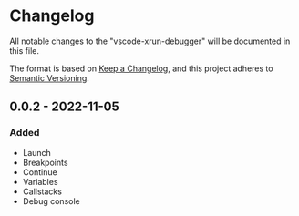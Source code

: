 # Changelog

All notable changes to the "vscode-xrun-debugger" will be documented in this file.

The format is based on [Keep a Changelog](https://keepachangelog.com/en/1.0.0/),
and this project adheres to [Semantic Versioning](https://semver.org/spec/v2.0.0.html).

## 0.0.2 - 2022-11-05

### Added 

- Launch
- Breakpoints
- Continue
- Variables
- Callstacks
- Debug console